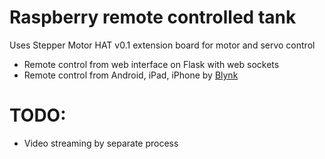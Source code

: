 # Raspberry remote controlled tank

Uses Stepper Motor HAT v0.1 extension board for motor and servo control

- Remote control from web interface on Flask with web sockets
- Remote control from Android, iPad, iPhone by [Blynk](https://www.blynk.cc/)

# TODO:
- Video streaming by separate process
